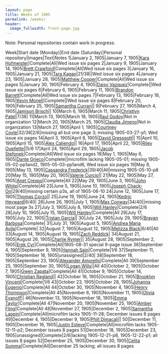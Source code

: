 ```yaml
---
layout: page
title: Weeks of 1905
permalink: /weeks/
header:
  image_fullwidth: front-page.jpg
---
```

Note: Personal repositories contain work in progress.

Week|Start date (Monday)|End date (Saturday)|Personal repository|Images|Text|Notes
1|January 2, 1905|January 7, 1905|[Kara Hofmeister](https://github.com/karahofmeister/dig-eg-gaz)|Complete|All|Wed issue six pages
2|January 9, 1905|January 14, 1905|[Brett Crawford](https://github.com/wbc13/dig-eg-gaz)|Complete|All|Wed issue six pages
3|January 16, 1905|January 21, 1905|[Tara Kagan](https://github.com/tkhagan/dig_eg)|21/38||Wed issue six pages
4|January 23, 1905|January 28, 1905|[Matthew Cooper](https://github.com/Mic15b/dig-eg-gaz)|Complete|All|Wed issue six pages
5|January 30, 1905|February 4, 1905|[Daisy Vazquez](https://github.com/dvazquez703/dig-eg-gaz)|Complete||Wed issue six pages
6|February 6, 1905|February 11, 1905|[Brandon Barrett](https://github.com/bcb14g/dig-eg-gaz)|Complete|All|Wed issue six pages
7|February 13, 1905|February 18, 1905|[Kevin Monell](https://github.com/knm15e/dig-eg-gaz)|Complete||Wed issue six pages
8|February 20, 1905|February 25, 1905|[Samantha Curran](https://github.com/samrcurran/dig-eg-gaz)||
9|February 27, 1905|March 4, 1905|[Jamison Brisch](https://github.com/jbrisch19/dig-eg-gaz)||
10|March 6, 1905|March 11, 1905|[Christlyn Patel](https://github.com/cpp15c/dig-eg-gaz)|7/38|
11|March 13, 1905|March 18, 1905|[Raul Godoy]()|Not in organization
12|March 20, 1905|March 25, 1905|[Claudia Jimeno](https://github.com/cjimeno)|Not in organization
13|March 27, 1905|April 1, 1905|[Courtney Coyle](https://github.com/courtneyelon)|32/38|2/6|missing all but one page 3; missing 1905-03-27-p1; Wed issue six pages
14|April 3, 1905|April 8, 1905|[David Gressgott](https://github.com/djdaviedave/dig-eg-gaz)||
15|April 10, 1905|April 15, 1905|[Alex Caliendo](https://github.com/RGOODY3210/dig-eg-gaz)||
16|April 17, 1905|April 22, 1905|[Riley Ouellette](https://github.com/rouellette07/dig-eg-gaz)||5/6
17|April 24, 1905|April 29, 1905|[Jacob Stefonek](https://github.com/JacobStefonek/dig-eg-gaz)|Complete|All|Wed issue six pages
18|May 1, 1905|May 6, 1905|[Dante Grieco](https://github.com/dgg15/dig-eg-gaz)|Complete||microfilm lacking 1905-05-01; missing 1905-05-02-pp1and2, 1905-05-03-pp1and6, Wed issue six pages
19|May 8, 1905|May 13, 1905|[Cassandra Frederick](https://github.com/caf15b)|39/40|All|missing 1905-05-10-p8
20|May 15, 1905|May 20, 1905|[Valerie Curcio](https://github.com/valeriecurcio)||
21|May 22, 1905|May 27, 1905|[Anet Crespo](https://github.com/ac15at/dig-eg-gaz)|Complete|All
22|May 29, 1905|June 3, 1905|[John White](https://github.com/jcw3/dig-eg-gaz)|Complete|All
23|June 5, 1905|June 10, 1905|[Joseph Chack-On](https://github.com/jochack/dig-eg-gaz)|29/40|missing certain p3s, all of 1905-06-10
24|June 12, 1905|June 17, 1905|[Thomas Corzo](https://github.com/ThomasC24)||
25|June 19, 1905|June 24, 1905|[Kedric Heyward](https://github.com/Kheyward/dig-eg-gaz)|6/40|
26|June 26, 1905|July 1, 1905|[Max Conway](https://github.com/maxconwayfsu/dig-eg-gaz)|34/40||missing most page 3s
27|July 3, 1905|July 8, 1905|[Will Hanley](https://github.com/whanley/digital-Egyptian-Gazette/tree/master/my-content)|Complete|2/6
28|July 10, 1905|July 15, 1905|[Will Hanley](https://github.com/whanley/digital-Egyptian-Gazette/tree/master/my-content)|Complete|All
29|July 17, 1905|July 22, 1905|[Tristan Garcia](https://github.com/tcg15)||
30|July 24, 1905|July 29, 1905|[Brayan Barbosa](https://github.com/brayanbar/dig-eg-gaz)|Complete|
31|July 31, 1905|August 5, 1905|[Andrea Maria Avila](https://github.com/ama15m)|Complete|
32|August 7, 1905|August 12, 1905|[Melizza Black](https://github.com/MelizzaBlack/dig-eg-gaz)|6/40|All
33|August 14, 1905|August 19, 1905|[Zach Reddick](https://github.com/znr13)|
34|August 21, 1905|August 26, 1905|[Charlie Rymer](https://github.com/crymer)||
35|August 28, 1905|September 2, 1905|[Erek Cyr](https://github.com/ErekCyr/dig-eg-gaz)|Complete|All|1905-08-31 special 9-page issue
36|September 4, 1905|September 9, 1905|[Hannah Sain](https://github.com/hds15b/dig-eg-gaz)|Complete|1/6
37|September 11, 1905|September 16, 1905|unassigned|2/40|
38|September 18, 1905|September 23, 1905|[Alexander Amorello](https://github.com/AlexanderOlleroma/Dig_eg_gaz)|Complete|All
39|September 25, 1905|September 30, 1905|[Logan Wills](https://github.com/lcw16b/dig-eg-gaz)||All
40|October 2, 1905|October 7, 1905|[Gwen Zapata](https://github.com/Lionex/dig-eg-gaz)|Complete|All
41|October 9, 1905|October 14, 1905|[Christian Ragland](https://github.com/christianragland/dig-eg-gaz)||
42|October 16, 1905|October 21, 1905|[Brooklyn Vincent](https://github.com/bjv15/dig-eg-gaz)|Complete|1/6
43|October 23, 1905|October 28, 1905|[Johanna Eugenio](https://github.com/jhannaeugenio/dig-eg-gaz)|Complete|All
44|October 30, 1905|November 4, 1905|[Henry Thompson](https://github.com/Hat15/Dig-eg-gaz)|Complete|All
45|November 6, 1905|November 11, 1905|[Olivia Evanoff](https://github.com/oliviaevanoff)||
46|November 13, 1905|November 18, 1905|[Emma Taylor](https://github.com/ekt16/dig-eg-gaz)|Complete|All
47|November 20, 1905|November 25, 1905|[Amber Fling](https://github.com/alf15c/dig-eg-gaz)|Complete|All
48|November 27, 1905|December 2, 1905|[Samantha Lappin](https://github.com/Fibinocci1123/Dig-eg-gaz)|Complete|All|microfilm lacks 1905-11-28; December issues 8 pages
49|December 4, 1905|December 9, 1905|[Phill Dimacali](https://github.com/phillpd96)||
50|December 11, 1905|December 16, 1905|[Justin Esteve](https://github.com/jesteve3/dig-eg-gaz)|Complete|All|microfilm lacks 1905-12-11-p2; December issues 8 pages
51|December 18, 1905|December 23, 1905|unassigned|Complete|2/6|lacking 1905-12-21-p8, 1905-12-22-p1; all issues 8 pages
52|December 25, 1905|December 30, 1905|[Celita Summa](https://github.com/CelitaS/dig-eg-gaz)|Complete|All|December 25 lacking; all issues 8 pages
